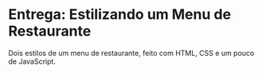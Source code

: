 # Entrega: Estilizando um Menu de Restaurante

Dois estilos de um menu de restaurante, feito com HTML, CSS e um pouco de JavaScript.
